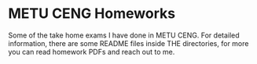 # METU CENG Homeworks

Some of the take home exams I have done in METU CENG. For detailed information, there are some README files inside THE directories, for more you can read homework PDFs and reach out to me.
